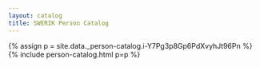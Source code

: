 ```yaml
---
layout: catalog
title: SWERIK Person Catalog
---
```

{% assign p = site.data._person-catalog.i-Y7Pg3p8Gp6PdXvyhJt96Pn %}
{% include person-catalog.html p=p %}

